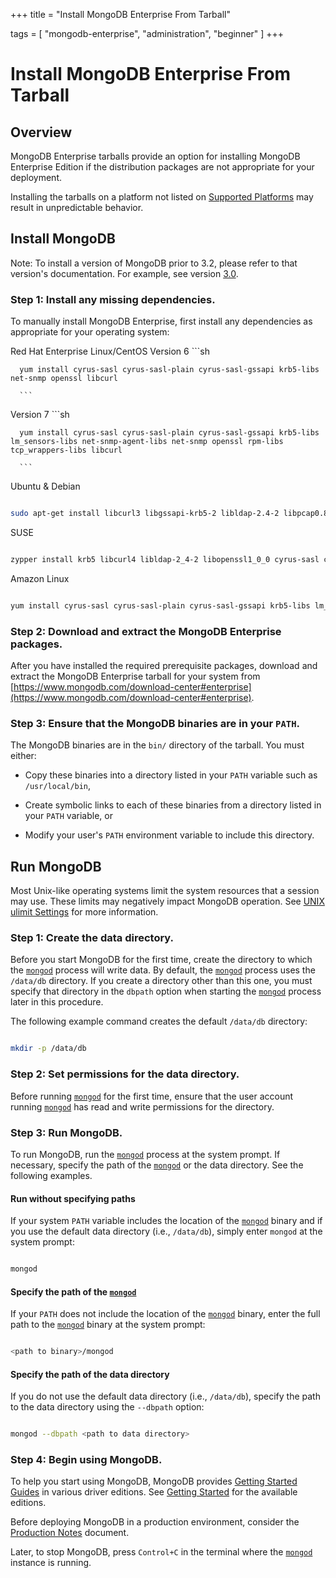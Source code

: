 +++
title = "Install MongoDB Enterprise From Tarball"

tags = [ "mongodb-enterprise", "administration", "beginner" ]
+++

# Install MongoDB Enterprise From Tarball


## Overview

MongoDB Enterprise tarballs provide an option for installing
MongoDB Enterprise Edition if the distribution packages are not
appropriate for your deployment.

Installing the tarballs on a platform not listed on
[Supported Platforms](https://docs.mongodb.com/manual/administration/production-notes/#prod-notes-supported-platforms) may result in unpredictable
behavior.


## Install MongoDB

Note: To install a version of MongoDB prior to 3.2, please refer to that version's documentation. For example, see version [3.0](install-mongodb-enterprise-on-linux/).


### Step 1: Install any missing dependencies.

To manually install MongoDB Enterprise, first install any dependencies
as appropriate for your operating system:

Red Hat Enterprise Linux/CentOS
   Version 6
      ```sh

      yum install cyrus-sasl cyrus-sasl-plain cyrus-sasl-gssapi krb5-libs net-snmp openssl libcurl

      ```

   Version 7
      ```sh

      yum install cyrus-sasl cyrus-sasl-plain cyrus-sasl-gssapi krb5-libs lm_sensors-libs net-snmp-agent-libs net-snmp openssl rpm-libs tcp_wrappers-libs libcurl

      ```

Ubuntu & Debian
   ```sh

   sudo apt-get install libcurl3 libgssapi-krb5-2 libldap-2.4-2 libpcap0.8 libpci3 libsasl2-2 libsensors4 libsnmp30 libssl1.0.0 libwrap0

   ```

SUSE
   ```sh

   zypper install krb5 libcurl4 libldap-2_4-2 libopenssl1_0_0 cyrus-sasl cyrus-sasl-plain cyrus-sasl-gssapi krb5 libsensors4 libsnmp30 libwrap0

   ```

Amazon Linux
   ```sh

   yum install cyrus-sasl cyrus-sasl-plain cyrus-sasl-gssapi krb5-libs lm_sensors-libs net-snmp-agent-libs net-snmp openssl rpm-libs tcp_wrappers-libs libcurl

   ```


### Step 2: Download and extract the MongoDB Enterprise packages.

After you have installed the required prerequisite packages, download
and extract the MongoDB Enterprise tarball for your system from
[https://www.mongodb.com/download-center#enterprise](https://www.mongodb.com/download-center#enterprise).


### Step 3: Ensure that the MongoDB binaries are in your ``PATH``.

The MongoDB binaries are in the ``bin/`` directory of the tarball.
You must either:

* Copy these binaries into a directory listed in your ``PATH`` variable such as ``/usr/local/bin``,

* Create symbolic links to each of these binaries from a directory listed in your ``PATH`` variable, or

* Modify your user's ``PATH`` environment variable to include this directory.


## Run MongoDB

Most Unix-like operating systems limit the system resources that a
session may use. These limits may negatively impact MongoDB operation.
See [UNIX ulimit Settings](https://docs.mongodb.com/manual/reference/ulimit) for more information.


### Step 1: Create the data directory.

Before you start MongoDB for the first time, create the directory to
which the [``mongod``](https://docs.mongodb.com/manual/reference/program/mongod/#bin.mongod) process will write data. By default, the
[``mongod``](https://docs.mongodb.com/manual/reference/program/mongod/#bin.mongod) process uses the ``/data/db`` directory. If you create
a directory other than this one, you must specify that directory in the
``dbpath`` option when starting the [``mongod``](https://docs.mongodb.com/manual/reference/program/mongod/#bin.mongod) process
later in this procedure.

The following example command creates the default ``/data/db`` directory:

```sh

mkdir -p /data/db

```


### Step 2: Set permissions for the data directory.

Before running [``mongod``](https://docs.mongodb.com/manual/reference/program/mongod/#bin.mongod) for the first time, ensure that the
user account running [``mongod``](https://docs.mongodb.com/manual/reference/program/mongod/#bin.mongod) has read and write permissions
for the directory.


### Step 3: Run MongoDB.

To run MongoDB, run the [``mongod``](https://docs.mongodb.com/manual/reference/program/mongod/#bin.mongod) process at the system prompt.
If necessary, specify the path of the [``mongod``](https://docs.mongodb.com/manual/reference/program/mongod/#bin.mongod) or the data
directory. See the following examples.


#### Run without specifying paths

If your system ``PATH`` variable includes the location of the
[``mongod``](https://docs.mongodb.com/manual/reference/program/mongod/#bin.mongod) binary and if you use the default data directory
(i.e., ``/data/db``), simply enter ``mongod`` at the system prompt:

```sh

mongod

```


#### Specify the path of the [``mongod``](https://docs.mongodb.com/manual/reference/program/mongod/#bin.mongod)

If your ``PATH`` does not include the location of the
[``mongod``](https://docs.mongodb.com/manual/reference/program/mongod/#bin.mongod) binary, enter the full path to the [``mongod``](https://docs.mongodb.com/manual/reference/program/mongod/#bin.mongod)
binary at the system prompt:

```sh

<path to binary>/mongod

```


#### Specify the path of the data directory

If you do not use the default data directory (i.e., ``/data/db``),
specify the path to the data directory using the ``--dbpath`` option:

```sh

mongod --dbpath <path to data directory>

```


### Step 4: Begin using MongoDB.

To help you start using MongoDB, MongoDB provides [Getting
Started Guides](https://docs.mongodb.com/manual/#getting-started) in various driver editions. See
[Getting Started](https://docs.mongodb.com/manual/#getting-started) for the available editions.

Before deploying MongoDB in a production environment, consider the
[Production Notes](https://docs.mongodb.com/manual/administration/production-notes) document.

Later, to stop MongoDB, press ``Control+C`` in the terminal where the
[``mongod``](https://docs.mongodb.com/manual/reference/program/mongod/#bin.mongod) instance is running.
